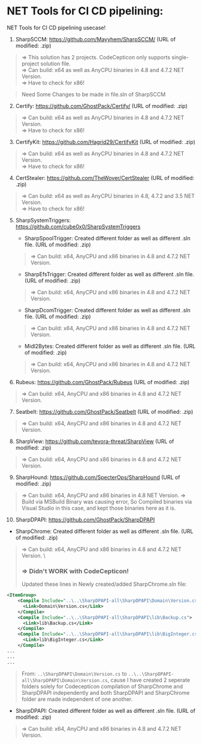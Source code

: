 # NET Tools for CI CD pipelining:

NET Tools for CI CD pipelining usecase!

1. SharpSCCM: https://github.com/Mayyhem/SharpSCCM/ (URL of modified: .zip)

> => This solution has 2 projects. CodeCepticon only supports single-project solution file. \
> => Can build: x64 as well as AnyCPU binaries in 4.8 and 4.7.2 NET Version. \
> => Have to check for x86!

> Need Some Changes to be made in file.sln of SharpSCCM

2. Certify: https://github.com/GhostPack/Certify/ (URL of modified: .zip)

> => Can build: x64 as well as AnyCPU binaries in 4.8 and 4.7.2 NET Version. \
> => Have to check for x86!

3. CertifyKit: https://github.com/Hagrid29/CertifyKit (URL of modified: .zip)

> => Can build: x64 as well as AnyCPU binaries in 4.8 and 4.7.2 NET Version. \
> => Have to check for x86!

4. CertStealer: https://github.com/TheWover/CertStealer (URL of modified: .zip)

> => Can build: x64 as well as AnyCPU binaries in 4.8, 4.7.2 and 3.5 NET Version. \
> => Have to check for x86!

5. SharpSystemTriggers: https://github.com/cube0x0/SharpSystemTriggers
   - SharpSpoolTrigger: Created different folder as well as different .sln file. (URL of modified: .zip)
   > => Can build: x64, AnyCPU and x86 binaries in 4.8 and 4.7.2 NET Version.
   - SharpEfsTrigger: Created different folder as well as different .sln file. (URL of modified: .zip)
   > => Can build: x64, AnyCPU and x86 binaries in 4.8 and 4.7.2 NET Version.
   - SharpDcomTrigger: Created different folder as well as different .sln file. (URL of modified: .zip)
   > => Can build: x64, AnyCPU and x86 binaries in 4.8 and 4.7.2 NET Version.
   - Midl2Bytes: Created different folder as well as different .sln file. (URL of modified: .zip)
   > => Can build: x64, AnyCPU and x86 binaries in 4.8 and 4.7.2 NET Version.

6. Rubeus: https://github.com/GhostPack/Rubeus (URL of modified: .zip)
> => Can build: x64, AnyCPU and x86 binaries in 4.8 and 4.7.2 NET Version.

7. Seatbelt: https://github.com/GhostPack/Seatbelt (URL of modified: .zip)
> => Can build: x64, AnyCPU and x86 binaries in 4.8 and 4.7.2 NET Version.

8. SharpView: https://github.com/tevora-threat/SharpView (URL of modified: .zip)
> => Can build: x64, AnyCPU and x86 binaries in 4.8 and 4.7.2 NET Version.

9. SharpHound: https://github.com/SpecterOps/SharpHound (URL of modified: .zip)
> => Can build: x64, AnyCPU and x86 binaries in 4.8 NET Version.
> => Build via MSBuild Binary was causing error, So Compiled binaries via Visual Studio in this case, and kept those binaries here as it is.

10. SharpDPAPI: https://github.com/GhostPack/SharpDPAPI
   - SharpChrome: Created different folder as well as different .sln file. (URL of modified: .zip)
   > => Can build: x64, AnyCPU and x86 binaries in 4.8 and 4.7.2 NET Version. \
   > ### => Didn't WORK with CodeCepticon!
> Updated these lines in Newly created/added SharpChrome.sln file:
```xml
<ItemGroup>
    <Compile Include="..\..\SharpDPAPI-all\SharpDPAPI\Domain\Version.cs">
      <Link>Domain\Version.cs</Link>
    </Compile>
    <Compile Include="..\..\SharpDPAPI-all\SharpDPAPI\lib\Backup.cs">
      <Link>lib\Backup.cs</Link>
    </Compile>
    <Compile Include="..\..\SharpDPAPI-all\SharpDPAPI\lib\BigInteger.cs">
      <Link>lib\BigInteger.cs</Link>
    </Compile>
...
...
...
```
> From: `..\SharpDPAPI\Domain\Version.cs` to `..\..\SharpDPAPI-all\SharpDPAPI\Domain\Version.cs`, cause I have created 2 seperate folders solely for Codecepticon compilation of SharpChrome and SharpDPAPI independently and both SharpDPAPI and SharpChrome folder are made independent of one another.
   - SharpDPAPI: Created different folder as well as different .sln file. (URL of modified: .zip)
   > => Can build: x64, AnyCPU and x86 binaries in 4.8 and 4.7.2 NET Version.


